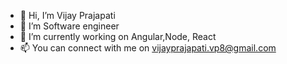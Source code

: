 - 👋 Hi, I’m Vijay Prajapati
- 👀 I’m Software engineer
- 🌱 I’m currently working on Angular,Node, React
- 📫 You can connect with me on vijayprajapati.vp8@gmail.com

<!---
the-vijay-prajapati/the-vijay-prajapati is a ✨ special ✨ repository because its `README.md` (this file) appears on your GitHub profile.
You can click the Preview link to take a look at your changes.
--->

